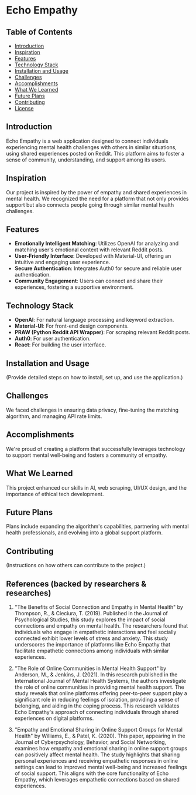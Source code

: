 # Echo Empathy

## Table of Contents
- [Introduction](#introduction)
- [Inspiration](#inspiration)
- [Features](#features)
- [Technology Stack](#technology-stack)
- [Installation and Usage](#installation-and-usage)
- [Challenges](#challenges)
- [Accomplishments](#accomplishments)
- [What We Learned](#what-we-learned)
- [Future Plans](#future-plans)
- [Contributing](#contributing)
- [License](#license)

## Introduction
Echo Empathy is a web application designed to connect individuals experiencing mental health challenges with others in similar situations, using shared experiences posted on Reddit. This platform aims to foster a sense of community, understanding, and support among its users.

## Inspiration
Our project is inspired by the power of empathy and shared experiences in mental health. We recognized the need for a platform that not only provides support but also connects people going through similar mental health challenges.

## Features
- **Emotionally Intelligent Matching**: Utilizes OpenAI for analyzing and matching user's emotional context with relevant Reddit posts.
- **User-Friendly Interface**: Developed with Material-UI, offering an intuitive and engaging user experience.
- **Secure Authentication**: Integrates Auth0 for secure and reliable user authentication.
- **Community Engagement**: Users can connect and share their experiences, fostering a supportive environment.

## Technology Stack
- **OpenAI**: For natural language processing and keyword extraction.
- **Material-UI**: For front-end design components.
- **PRAW (Python Reddit API Wrapper)**: For scraping relevant Reddit posts.
- **Auth0**: For user authentication.
- **React**: For building the user interface.

## Installation and Usage
(Provide detailed steps on how to install, set up, and use the application.)

## Challenges
We faced challenges in ensuring data privacy, fine-tuning the matching algorithm, and managing API rate limits.

## Accomplishments
We're proud of creating a platform that successfully leverages technology to support mental well-being and fosters a community of empathy.

## What We Learned
This project enhanced our skills in AI, web scraping, UI/UX design, and the importance of ethical tech development.

## Future Plans
Plans include expanding the algorithm's capabilities, partnering with mental health professionals, and evolving into a global support platform.

## Contributing
(Instructions on how others can contribute to the project.)

## References (backed by researchers & researches)

1. "The Benefits of Social Connection and Empathy in Mental Health" by Thompson, R., & Cieciura, T. (2019). Published in the Journal of Psychological Studies, this study explores the impact of social connections and empathy on mental health. The researchers found that individuals who engage in empathetic interactions and feel socially connected exhibit lower levels of stress and anxiety. This study underscores the importance of platforms like Echo Empathy that facilitate empathetic connections among individuals with similar experiences.

2. "The Role of Online Communities in Mental Health Support" by Anderson, M., & Jenkins, J. (2021). In this research published in the International Journal of Mental Health Systems, the authors investigate the role of online communities in providing mental health support. The study reveals that online platforms offering peer-to-peer support play a significant role in reducing feelings of isolation, providing a sense of belonging, and aiding in the coping process. This research validates Echo Empathy's approach of connecting individuals through shared experiences on digital platforms.

3. "Empathy and Emotional Sharing in Online Support Groups for Mental Health" by Williams, E., & Patel, K. (2020). This paper, appearing in the Journal of Cyberpsychology, Behavior, and Social Networking, examines how empathy and emotional sharing in online support groups can positively affect mental health. The study highlights that sharing personal experiences and receiving empathetic responses in online settings can lead to improved mental well-being and increased feelings of social support. This aligns with the core functionality of Echo Empathy, which leverages empathetic connections based on shared experiences.

